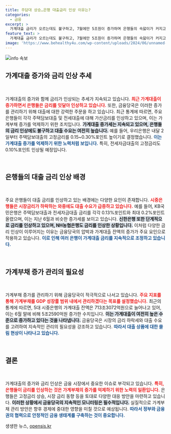```yaml
---
title: 주담대 상승…은행 대출금리 인상 이유는?
categories:
  - 금융
excerpt: >
  가계대출 금리가 오르는데도 불구하고, 7월에만 5조원이 증가하며 은행들의 속앓이가 커지고 있습니다. 금융당국의 경고에도 시장에서는 여전히 대출 수요가 넘쳐나고 있는데, 그 배경은 무엇일까요? 클릭하여 자세한 내용을 확인해보세요!
feature_text: >
  가계대출 금리가 오르는데도 불구하고, 7월에만 5조원이 증가하며 은행들의 속앓이가 커지고 있습니다. 금융당국의 경고에도 시장에서는 여전히 대출 수요가 넘쳐나고 있는데, 그 배경은 무엇일까요? 클릭하여 자세한 내용을 확인해보세요!
image: 'https://www.behealthy4u.com/wp-content/uploads/2024/06/unnamed-file.png'
---
```


<p><img src="https://www.behealthy4u.com/wp-content/uploads/2024/06/unnamed-file.png" alt="info 속보" /></p>

<h2 data-ke-size="size26">가계대출 증가와 금리 인상 추세</h2>

<p data-ke-size="size16">&nbsp;</p>

<p>가계대출의 증가와 함께 금리가 인상되는 추세가 지속되고 있습니다. <b><span style="color: #ee2323;">최근 가계대출이 증가하면서 은행들은 금리를 잇달아 인상하고 있습니다.</span></b> 또한, 금융당국은 이러한 증가를 관리하기 위해 대출에 대한 강력한 주문을 하고 있습니다. 최근 통계에 따르면, 주요 은행들이 각각 주택담보대출 및 전세대출에 대해 가산금리를 인상하고 있으며, 이는 가계부채 증가를 억제하기 위한 조치입니다. <b><span style="background-color: #21538527;">가계대출 증가세는 지속되고 있으며, 은행들의 금리 인상에도 불구하고 대출 수요는 여전히 높습니다.</span></b> 예를 들어, 우리은행은 내달 2일부터 주택담보대출의 고정금리를 0.15~0.30%포인트 높이기로 결정했습니다. <b><span style="color: #1a5490;">이는 가계대출 증가를 억제하기 위한 노력처럼 보입니다.</span></b> 특히, 전세자금대출의 고정금리도 0.10%포인트 인상될 예정입니다.</p>

<p data-ke-size="size16">&nbsp;</p>

<h2 data-ke-size="size26">은행들의 대출 금리 인상 배경</h2>

<p data-ke-size="size16">&nbsp;</p>

<p>주요 은행들이 대출 금리를 인상하고 있는 배경에는 다양한 요인이 존재합니다. <b><span style="color: #ee2323;">시중은행들은 시장금리가 하락하는 와중에도 대출 수요가 급증하고 있습니다.</span></b> 예를 들어, KB국민은행은 주택담보대출과 전세자금대출 금리를 각각 0.13%포인트와 최대 0.2%포인트 올렸으며, 이는 지난 6월과 비슷한 증가세를 보이고 있습니다. <b><span style="background-color: #21538527;">신한은행 또한 단계적으로 금리를 인상하고 있으며, NH농협은행도 금리를 인상한 상황입니다.</span></b> 이처럼 다양한 금리 인상이 이루어지는 이유는 금융당국의 압박과 가계대출 잔액의 증가가 주요 요인으로 작용하고 있습니다. <b><span style="color: #1a5490;">이로 인해 여러 은행이 가계대출 금리를 지속적으로 조정하고 있습니다.</span></b></p>

<p data-ke-size="size16">&nbsp;</p>

<h2 data-ke-size="size26">가계부채 증가 관리의 필요성</h2>

<p data-ke-size="size16">&nbsp;</p>

<p>가계부채 증가를 관리하기 위해 금융당국이 적극적으로 나서고 있습니다. <b><span style="color: #ee2323;">주요 지표를 통해 가계부채를 GDP 성장률 범위 내에서 관리하겠다는 목표를 설정했습니다.</span></b> 최근의 통계에 따르면, 5대 시중은행의 가계대출 잔액은 713조3072억원으로 늘어나고 있어, 이는 6월 말에 비해 5조2590억원 증가한 수치입니다. <b><span style="background-color: #21538527;">이는 가계대출이 여전히 높은 수준으로 증가하고 있다는 것을 나타냅니다.</span></b> 금융당국은 시장의 금리 하락세와 대출 수요를 고려하여 지속적인 관리의 필요성을 강조하고 있습니다. <b><span style="color: #1a5490;">따라서 대출 상품에 대한 쏠림 현상이 나타나고 있습니다.</span></b></p>

<p data-ke-size="size16">&nbsp;</p>

<h2 data-ke-size="size26">결론</h2>

<p data-ke-size="size16">&nbsp;</p>

<p>가계대출의 증가와 금리 인상은 금융 시장에서 중요한 이슈로 부각되고 있습니다. <b><span style="color: #ee2323;">특히, 은행들이 금리를 인상하는 것은 가계부채의 증가를 억제하기 위한 노력의 일환입니다.</span></b> 은행들은 고정금리 상승, 시장 금리 동향 등을 토대로 다양한 대응 방안을 마련하고 있습니다. <b><span style="background-color: #21538527;">이러한 상황에서 금융당국의 지속적인 모니터링은 필수적입니다.</span></b> 실질적으로 가계부채 관리 방안은 향후 경제에 중대한 영향을 미칠 것으로 예상됩니다. <b><span style="color: #1a5490;">따라서 정부와 금융권의 협력으로 안정적인 금융 생태계를 구축하는 것이 중요합니다.</span></b></p>
생생한 뉴스, <a href="https://opensis.kr" rel="dofollow">opensis.kr</a>


